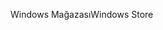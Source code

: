 <span data-ttu-id="86885-101">Windows Mağazası</span><span class="sxs-lookup"><span data-stu-id="86885-101">Windows Store</span></span>